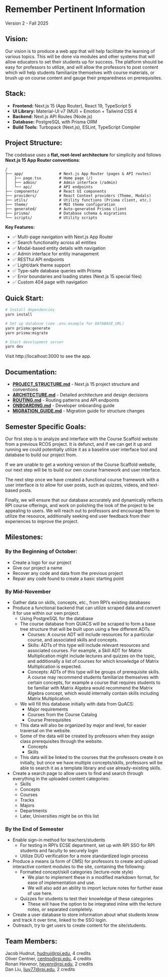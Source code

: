 # **Remember Pertinent Information**

Version 2 \- Fall 2025

## Vision:

Our vision is to produce a web app that will help facilitate the learning of various topics. This will be done via modules and other systems that will allow educators to set their students up for success. The platform should be easy for professors to utilize, and will allow the professors to post content which will help students familiarize themselves with course materials, or brush up on course content and gauge their preparedness on prerequisites.

## Stack:

* **Frontend:** Next.js 15 (App Router), React 19, TypeScript 5
* **UI Library:** Material-UI v7 (MUI) + Emotion + Tailwind CSS 4
* **Backend:** Next.js API Routes (Node.js)
* **Database:** PostgreSQL with Prisma ORM
* **Build Tools:** Turbopack (Next.js), ESLint, TypeScript Compiler

## Project Structure:

The codebase uses a **flat, root-level architecture** for simplicity and follows **Next.js 15 App Router conventions**:

```
/
├── app/                # Next.js App Router (pages & API routes)
│   ├── page.tsx        # Home page (/)
│   ├── admin/          # Admin interface (/admin)
│   └── api/            # API endpoints
├── components/         # React UI components
├── providers/          # React Context providers (Theme, Modals)
├── utils/              # Utility functions (Prisma client, etc.)
├── theme/              # MUI theme configuration
├── generated/          # Auto-generated Prisma client
├── prisma/             # Database schema & migrations
└── scripts/            # Utility scripts
```

**Key Features:**
- ✅ Multi-page navigation with Next.js App Router
- ✅ Search functionality across all entities
- ✅ Modal-based entity details with navigation
- ✅ Admin interface for entity management
- ✅ RESTful API endpoints
- ✅ Light/dark theme support
- ✅ Type-safe database queries with Prisma
- ✅ Error boundaries and loading states (Next.js 15 special files)
- ✅ Custom 404 page with navigation

## Quick Start:

```bash
# Install dependencies
yarn install

# Set up database (see .env.example for DATABASE_URL)
yarn prisma:generate
yarn prisma:migrate

# Start development server
yarn dev
```

Visit http://localhost:3000 to see the app.

## Documentation:

- **[PROJECT_STRUCTURE.md](./PROJECT_STRUCTURE.md)** - Next.js 15 project structure and conventions
- **[ARCHITECTURE.md](./ARCHITECTURE.md)** - Detailed architecture and design decisions
- **[ROUTING.md](./ROUTING.md)** - Routing patterns and API endpoints
- **[ONBOARDING.md](./ONBOARDING.md)** - Developer onboarding guide
- **[MIGRATION_GUIDE.md](./MIGRATION_GUIDE.md)** - Migration guide for structure changes

## Semester Specific Goals:

Our first step is to  analyze and interface with the Course Scaffold website from a previous RCOS project. It is defunct, and if we can get it up and running we could potentially utilize it as a baseline user interface tool and database to build our project from.

If we are unable to get a working version of the Course Scaffold website, our next step will be to build our own course framework and user interface. 

The next step once we have created a functional course framework with a user interface is to allow for user posts, such as quizzes, videos, and text-based posts.

Finally, we will ensure that our database accurately and dynamically reflects RPI course offerings, and work on polishing the look of the project to be appealing to users. We will reach out to professors and encourage them to utilize the resource, additionally seeking end user feedback from their experiences to improve the project.

## Milestones:

### By the Beginning of October:

* Create a logo for our project  
* Give our project a name  
* Recover any code and data from the previous project  
* Repair any code found to create a basic starting point

### By Mid-November

* Gather data on skills, concepts, etc., from RPI’s existing databases  
* Produce a functional backend that can utilize scraped data and convert it for use within our own project.  
  * Using PostgreSQL for the database  
  * The course database from QUACS will be scraped to form a base tree structure that will be built upon using a few different ADTs.  
    * Courses: A course ADT will include resources for a particular course, and associated skills and concepts.  
    * Skills: ADTs of this type will include relevant resources and associated courses. For example, a Skill ADT for Matrix Multiplication might include lectures and quizzes on the topic, and additionally a list of courses for which knowledge of Matrix Multiplication is expected.  
    * Concepts: ADTs of this type will be groups of prerequisite skills. A course may recommend students familiarize themselves with certain concepts, for example a course that requires students to be familiar with Matrix Algebra would recommend the Matrix Algebra concept, which would internally contain skills including Matrix Multiplication.  
  * We will fill this database initially with data from QuACS:  
    * Major requirements  
    * Courses from the Course Catalog  
    * Course Prerequisites  
  * This data will also be organized by major and level, for easier traversal on the website.  
  * Some of the data will be created by professors when they assign class prerequisites through the website.   
    * Concepts  
    * Skills  
  * This data will be linked to the courses that the professors create it on initially, but once we have multiple concepts/skills, professors will be able to search it as a template library and use already-existing skills.  
* Create a search page to allow users to find and search through everything in the uploaded content categories:  
  * Skills  
  * Concepts  
  * Courses  
  * Tracks  
  * Majors  
  * Departments  
  * Later, Universities might be on this list

### By the End of Semester

* Enable sign-in method for teachers/students  
  * For testing in RPI’s ECSE department, set up with RPI SSO for RPI students and faculty to securely login  
  * Utilize DUO verification for a more standardized login process  
* Produce a means (a form of CMS) for professors to create and upload interactive content modules to the site, containing the following:  
  * Formatted concept/skill categories (lecture-note style)  
    * We plan to implement these in a modified markdown format, for ease of implementation and use.  
    * We will also add an ability to import lecture notes for further ease of use here.  
  * Quizzes for students to test their knowledge of these categories  
    * These will have the option to be integrated inline with the lecture notes, or separated completely.  
* Create a user database to store information about what students know and track it over time, linked to the SSO login.  
* Outreach, try to get users to create content for the site/students.

## Team Members:

Jacob Hudnut, [hudnuj@rpi.edu](mailto:hudnuj@rpi.edu), 4 credits  
Oliver Centner, [centno@rpi.edu](mailto:centno@rpi.edu), 4 credits  
Ronan Hevenor, [hevenr@rpi.edu](mailto:hevenr@rpi.edu), 2 credits  
Dan Liu, [liuy77@rpi.edu](mailto:liuy77@rpi.edu), 2 credits
